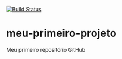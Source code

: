 [![Build Status](https://travis-ci.org/m4rciosouza/meu-primeiro-projeto.svg?branch=master)](https://travis-ci.org/m4rciosouza/meu-primeiro-projeto)

# meu-primeiro-projeto
Meu primeiro repositório GitHub
